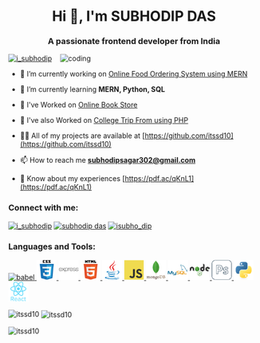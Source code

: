 <h1 align="center">Hi 👋, I'm SUBHODIP DAS</h1>
<h3 align="center">A passionate frontend developer from India</h3>

<img align="right" alt="coding" width="400" src="[[https://user-images.githubusercontent.com/55389276/140866485-8fb1c876-9a8f-4d6a-98dc-08c4981eaf70.gif]](https://www.google.com/url?sa=i&url=https%3A%2F%2Fwww.linkedin.com%2Fpulse%2Fcto-use-case-4-senior-software-engineer-flave-boulouma-cto--9hojf&psig=AOvVaw2ljlfmOkNTMQbFJfGUIAYi&ust=1725691331571000&source=images&cd=vfe&opi=89978449&ved=0CBMQjRxqFwoTCPiqiq3brYgDFQAAAAAdAAAAABAK)">

<p align="left"> <a href="https://twitter.com/i_subhodip" target="blank"><img src="https://img.shields.io/twitter/follow/i_subhodip?logo=twitter&style=for-the-badge" alt="i_subhodip" /></a> </p>

- 🔭 I’m currently working on [Online Food Ordering System using MERN](https://github.com/itssd10/MERN-Project)

- 🌱 I’m currently learning **MERN, Python, SQL**

- 🔭 I've Worked on [Online Book Store](https://github.com/itssd10/grantha_bitan)

- 🔭 I've also Worked on [College Trip From using PHP](https://github.com/itssd10/Projects)

- 👨‍💻 All of my projects are available at [https://github.com/itssd10](https://github.com/itssd10)

- 📫 How to reach me **subhodipsagar302@gmail.com**

- 📄 Know about my experiences [https://pdf.ac/qKnL1](https://pdf.ac/qKnL1)

<h3 align="left">Connect with me:</h3>
<p align="left">
<a href="https://twitter.com/i_subhodip" target="blank"><img align="center" src="https://raw.githubusercontent.com/rahuldkjain/github-profile-readme-generator/master/src/images/icons/Social/twitter.svg" alt="i_subhodip" height="30" width="40" /></a>
<a href="https://linkedin.com/in/subhodip das" target="blank"><img align="center" src="https://raw.githubusercontent.com/rahuldkjain/github-profile-readme-generator/master/src/images/icons/Social/linked-in-alt.svg" alt="subhodip das" height="30" width="40" /></a>
<a href="https://instagram.com/isubho_dip" target="blank"><img align="center" src="https://raw.githubusercontent.com/rahuldkjain/github-profile-readme-generator/master/src/images/icons/Social/instagram.svg" alt="isubho_dip" height="30" width="40" /></a>
</p>

<h3 align="left">Languages and Tools:</h3>
<p align="left"> <a href="https://babeljs.io/" target="_blank" rel="noreferrer"> <img src="https://www.vectorlogo.zone/logos/babeljs/babeljs-icon.svg" alt="babel" width="40" height="40"/> </a> <a href="https://www.w3schools.com/css/" target="_blank" rel="noreferrer"> <img src="https://raw.githubusercontent.com/devicons/devicon/master/icons/css3/css3-original-wordmark.svg" alt="css3" width="40" height="40"/> </a> <a href="https://expressjs.com" target="_blank" rel="noreferrer"> <img src="https://raw.githubusercontent.com/devicons/devicon/master/icons/express/express-original-wordmark.svg" alt="express" width="40" height="40"/> </a> <a href="https://www.w3.org/html/" target="_blank" rel="noreferrer"> <img src="https://raw.githubusercontent.com/devicons/devicon/master/icons/html5/html5-original-wordmark.svg" alt="html5" width="40" height="40"/> </a> <a href="https://www.java.com" target="_blank" rel="noreferrer"> <img src="https://raw.githubusercontent.com/devicons/devicon/master/icons/java/java-original.svg" alt="java" width="40" height="40"/> </a> <a href="https://developer.mozilla.org/en-US/docs/Web/JavaScript" target="_blank" rel="noreferrer"> <img src="https://raw.githubusercontent.com/devicons/devicon/master/icons/javascript/javascript-original.svg" alt="javascript" width="40" height="40"/> </a> <a href="https://www.mongodb.com/" target="_blank" rel="noreferrer"> <img src="https://raw.githubusercontent.com/devicons/devicon/master/icons/mongodb/mongodb-original-wordmark.svg" alt="mongodb" width="40" height="40"/> </a> <a href="https://www.mysql.com/" target="_blank" rel="noreferrer"> <img src="https://raw.githubusercontent.com/devicons/devicon/master/icons/mysql/mysql-original-wordmark.svg" alt="mysql" width="40" height="40"/> </a> <a href="https://nodejs.org" target="_blank" rel="noreferrer"> <img src="https://raw.githubusercontent.com/devicons/devicon/master/icons/nodejs/nodejs-original-wordmark.svg" alt="nodejs" width="40" height="40"/> </a> <a href="https://www.photoshop.com/en" target="_blank" rel="noreferrer"> <img src="https://raw.githubusercontent.com/devicons/devicon/master/icons/photoshop/photoshop-line.svg" alt="photoshop" width="40" height="40"/> </a> <a href="https://www.python.org" target="_blank" rel="noreferrer"> <img src="https://raw.githubusercontent.com/devicons/devicon/master/icons/python/python-original.svg" alt="python" width="40" height="40"/> </a> <a href="https://reactjs.org/" target="_blank" rel="noreferrer"> <img src="https://raw.githubusercontent.com/devicons/devicon/master/icons/react/react-original-wordmark.svg" alt="react" width="40" height="40"/> </a> </p>

<p><img align="left" src="https://github-readme-stats.vercel.app/api/top-langs?username=itssd10&show_icons=true&locale=en&layout=compact" alt="itssd10" /></p>

<p>&nbsp;<img align="center" src="https://github-readme-stats.vercel.app/api?username=itssd10&show_icons=true&locale=en" alt="itssd10" /></p>

<p><img align="center" src="https://github-readme-streak-stats.herokuapp.com/?user=itssd10&" alt="itssd10" /></p>
